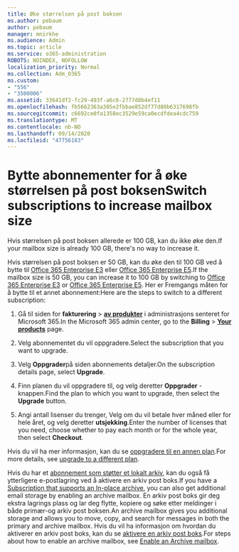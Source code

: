 ```yaml
---
title: Øke størrelsen på post boksen
ms.author: pebaum
author: pebaum
manager: mnirkhe
ms.audience: Admin
ms.topic: article
ms.service: o365-administration
ROBOTS: NOINDEX, NOFOLLOW
localization_priority: Normal
ms.collection: Adm_O365
ms.custom:
- "556"
- "3500006"
ms.assetid: 33641df2-fc29-493f-a6c6-2777d8b4ef11
ms.openlocfilehash: fb5662363a385e2fbbae852df77d80b6317698fb
ms.sourcegitcommit: c6692ce0fa1358ec3529e59ca0ecdfdea4cdc759
ms.translationtype: MT
ms.contentlocale: nb-NO
ms.lasthandoff: 09/14/2020
ms.locfileid: "47756183"
---
```

# <a name="switch-subscriptions-to-increase-mailbox-size"></a><span data-ttu-id="b71e8-102">Bytte abonnementer for å øke størrelsen på post boksen</span><span class="sxs-lookup"><span data-stu-id="b71e8-102">Switch subscriptions to increase mailbox size</span></span>

<span data-ttu-id="b71e8-103">Hvis størrelsen på post boksen allerede er 100 GB, kan du ikke øke den.</span><span class="sxs-lookup"><span data-stu-id="b71e8-103">If your mailbox size is already 100 GB, there's no way to increase it.</span></span>
  
<span data-ttu-id="b71e8-104">Hvis størrelsen på post boksen er 50 GB, kan du øke den til 100 GB ved å bytte til [Office 365 Enterprise E3](https://products.office.com/business/office-365-enterprise-e3-business-software) eller [Office 365 Enterprise E5](https://products.office.com/business/office-365-enterprise-e5-business-software).</span><span class="sxs-lookup"><span data-stu-id="b71e8-104">If the mailbox size is 50 GB, you can increase it to 100 GB by switching to [Office 365 Enterprise E3](https://products.office.com/business/office-365-enterprise-e3-business-software) or [Office 365 Enterprise E5](https://products.office.com/business/office-365-enterprise-e5-business-software).</span></span> <span data-ttu-id="b71e8-105">Her er Fremgangs måten for å bytte til et annet abonnement:</span><span class="sxs-lookup"><span data-stu-id="b71e8-105">Here are the steps to switch to a different subscription:</span></span>
  
1. <span data-ttu-id="b71e8-106">Gå til siden for **fakturering** \> **[av produkter](https://go.microsoft.com/fwlink/p/?linkid=842054)** i administrasjons senteret for Microsoft 365.</span><span class="sxs-lookup"><span data-stu-id="b71e8-106">In the Microsoft 365 admin center, go to the **Billing** \> **[Your products](https://go.microsoft.com/fwlink/p/?linkid=842054)** page.</span></span>

2. <span data-ttu-id="b71e8-107">Velg abonnementet du vil oppgradere.</span><span class="sxs-lookup"><span data-stu-id="b71e8-107">Select the subscription that you want to upgrade.</span></span>

3. <span data-ttu-id="b71e8-108">Velg **Oppgrader**på siden abonnements detaljer.</span><span class="sxs-lookup"><span data-stu-id="b71e8-108">On the subscription details page, select **Upgrade**.</span></span>

4. <span data-ttu-id="b71e8-109">Finn planen du vil oppgradere til, og velg deretter **Oppgrader** -knappen.</span><span class="sxs-lookup"><span data-stu-id="b71e8-109">Find the plan to which you want to upgrade, then select the **Upgrade** button.</span></span>

5. <span data-ttu-id="b71e8-110">Angi antall lisenser du trenger, Velg om du vil betale hver måned eller for hele året, og velg deretter **utsjekking**.</span><span class="sxs-lookup"><span data-stu-id="b71e8-110">Enter the number of licenses that you need, choose whether to pay each month or for the whole year, then select **Checkout**.</span></span>

<span data-ttu-id="b71e8-111">Hvis du vil ha mer informasjon, kan du se [oppgradere til en annen plan](https://docs.microsoft.com/microsoft-365/commerce/subscriptions/upgrade-to-different-plan).</span><span class="sxs-lookup"><span data-stu-id="b71e8-111">For more details, see [upgrade to a different plan](https://docs.microsoft.com/microsoft-365/commerce/subscriptions/upgrade-to-different-plan).</span></span>

<span data-ttu-id="b71e8-112">Hvis du har et [abonnement som støtter et lokalt arkiv](https://docs.microsoft.com/office365/servicedescriptions/exchange-online-archiving-service-description/exchange-online-archiving-service-description), kan du også få ytterligere e-postlagring ved å aktivere en arkiv post boks.</span><span class="sxs-lookup"><span data-stu-id="b71e8-112">If you have a [Subscription that supports an In-place archive](https://docs.microsoft.com/office365/servicedescriptions/exchange-online-archiving-service-description/exchange-online-archiving-service-description), you can also get additional email storage by enabling an archive mailbox.</span></span> <span data-ttu-id="b71e8-113">En arkiv post boks gir deg ekstra lagrings plass og lar deg flytte, kopiere og søke etter meldinger i både primær-og arkiv post boksen.</span><span class="sxs-lookup"><span data-stu-id="b71e8-113">An archive mailbox gives you additional storage and allows you to move, copy, and search for messages in both the primary and archive mailbox.</span></span> <span data-ttu-id="b71e8-114">Hvis du vil ha informasjon om hvordan du aktiverer en arkiv post boks, kan du se [aktivere en arkiv post boks](https://docs.microsoft.com/microsoft-365/compliance/enable-archive-mailboxes).</span><span class="sxs-lookup"><span data-stu-id="b71e8-114">For steps about how to enable an archive mailbox, see [Enable an Archive mailbox](https://docs.microsoft.com/microsoft-365/compliance/enable-archive-mailboxes).</span></span>